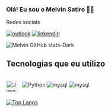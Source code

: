 ### Olá! Eu sou o Melvin Satiro 👋🏾

Redes sociais <br/>

[![outlook](https://img.shields.io/badge/Microsoft_Outlook-0078D4?style=for-the-badge&logo=microsoft-outlook&logoColor=white)](https://outlook.live.com/mail/0/junkemail)
[![linkendin](https://img.shields.io/badge/LinkedIn-0077B5?style=for-the-badge&logo=linkedin&logoColor=white)](https://www.linkedin.com/in/melvinsatiro/)

![Melvin GitHub stats-Dark](https://github-readme-stats.vercel.app/api?username=melvinsatiro&show_icons=true&theme=highcontrast)

## Tecnologias que eu utilizo 

<div style="display: inline_block"><br/>    
    <img align="left" alt="Java" width="30px" style="padding-right:10px;background-color:white;" src="https://cdn.jsdelivr.net/gh/devicons/devicon/icons/java/java-original.svg"/>
    <img align="center" alt="Python" src="https://img.shields.io/badge/Python-14354C?style=for-the-badge&logo=python&logoColor=white" />
    <img align="center" alt="mysql" src="https://img.shields.io/badge/MySQL-00000F?style=for-the-badge&logo=mysql&logoColor=white" />
    <img align="center" alt="mysql" src="https://img.shields.io/badge/PostgreSQL-316192?style=for-the-badge&logo=postgresql&logoColor=white" />
</div>
<br/>

[![Top Langs](https://github-readme-stats.vercel.app/api/top-langs/?username=melvinsatiro&layout=donut-vertical)](https://github.com/anuraghazra/github-readme-stats)

